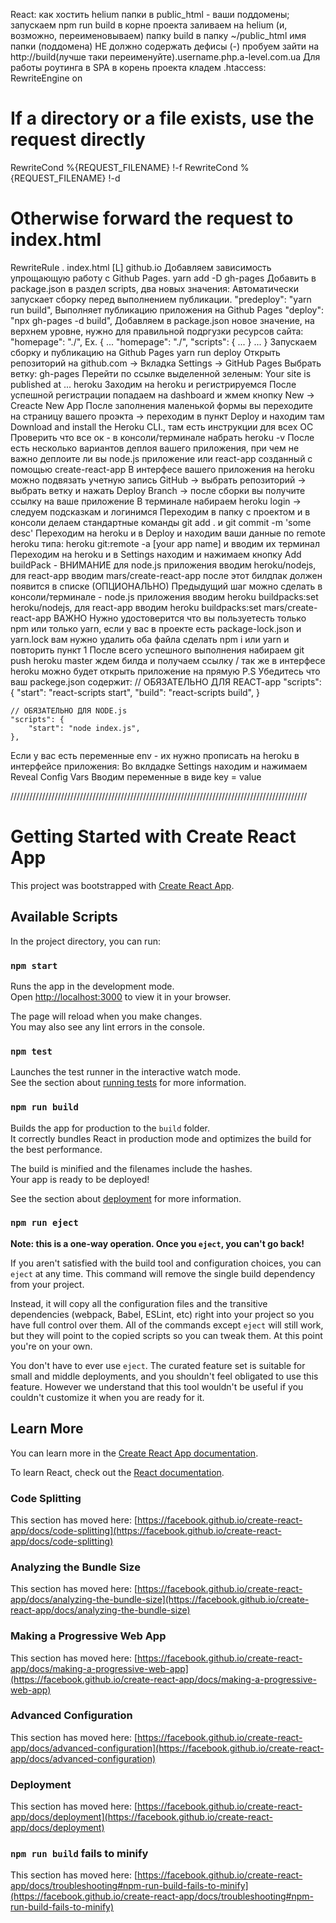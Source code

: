 React: как хостить
helium
папки в public_html - ваши поддомены;
запускаем npm run build в корне проекта
заливаем на helium (и, возможно, переименовываем) папку build в папку ~/public_html
имя папки (поддомена) НЕ должно содержать дефисы (-)
пробуем зайти на http://build(лучше таки переименуйте).username.php.a-level.com.ua
Для работы роутинга в SPA в корень проекта кладем .htaccess:
RewriteEngine on
# If a directory or a file exists, use the request directly
RewriteCond %{REQUEST_FILENAME} !-f
RewriteCond %{REQUEST_FILENAME} !-d
# Otherwise forward the request to index.html
RewriteRule . index.html [L]
github.io
Добавляем зависимость упрощающую работу с Github Pages.
yarn add -D gh-pages
Добавить в package.json в раздел scripts, два новых значения:
Автоматически запускает сборку перед выполнением публикации.
"predeploy": "yarn run build",
Выполняет публикацию приложения на Github Pages
"deploy": "npx gh-pages -d build",
Добавляем в package.json новое значение, на верхнем уровне, нужно для правильной подргузки ресурсов сайта:
"homepage": "./",
Ex.
{
    ...
    "homepage": "./",
    "scripts": {
        ...
    }
    ...
}
Запускаем сборку и публикацию на Github Pages
yarn run deploy
Открыть репозиторий на github.com -> Вкладка Settings -> GitHub Pages
Выбрать ветку: gh-pages
Перейти по ссылке выделенной зеленым: Your site is published at ...
heroku
Заходим на heroku и регистрируемся
После успешной регистрации попадаем на dashboard и жмем кнопку New -> Creacte New App
После заполнения маленькой формы вы переходите на страницу вашего проэкта -> переходим в пункт Deploy и находим там Download and install the Heroku CLI., там есть инструкции для всех ОС
Проверить что все ок - в консоли/терминале набрать heroku -v
После есть несколько вариантов деплоя вашего приложения, при чем не важно деплоите ли вы node.js приложение или react-app созданный с помощью create-react-app
В интерфесе вашего приложения на heroku можно подвязать учетную запись GitHub -> выбрать репозиторий -> выбрать ветку и нажать Deploy Branch -> после сборки вы получите ссылку на ваше приложение
В терминале набираем heroku login -> следуем подсказкам и логинимся
Переходим в папку с проектом и в консоли делаем стандартные команды git add . и git commit -m 'some desc'
Переходим на heroku и в Deploy и находим ваши данные по remote heroku типа: heroku git:remote -a [your app name] и вводим их терминал
Переходим на heroku и в Settings находим и нажимаем кнопку Add buildPack - ВНИМАНИЕ для node.js приложения вводим heroku/nodejs, для react-app вводим mars/create-react-app после этот билдпак должен появится в списке
(ОПЦИОНАЛЬНО) Предыдущий шаг можно сделать в консоли/терминале - node.js приложения вводим heroku buildpacks:set heroku/nodejs, для react-app вводим heroku buildpacks:set mars/create-react-app
ВАЖНО Нужно удостоверится что вы пользуетесть только npm или только yarn, если у вас в проекте есть package-lock.json и yarn.lock вам нужно удалить оба файла сделать npm i или yarn и повторить пункт 1
После всего успешного выполнения набираем git push heroku master ждем билда и получаем ссылку / так же в интерфесе heroku можно будет открыть приложение на прямую
P.S
Убедитесь что ваш packege.json содержит:
    // ОБЯЗАТЕЛЬНО ДЛЯ REACT-app
	"scripts": {
		"start": "react-scripts start",
		"build": "react-scripts build",
	}
	
	// ОБЯЗАТЕЛЬНО ДЛЯ NODE.js
	"scripts": {
		"start": "node index.js", 
	},
Если у вас есть переменные env - их нужно прописать на heroku в интерфейсе приложения:
Во вклдадке Settings находим и нажимаем Reveal Config Vars
Вводим переменные в виде key = value

//////////////////////////////////////////////////////////////////////////////////////////////

# Getting Started with Create React App

This project was bootstrapped with [Create React App](https://github.com/facebook/create-react-app).

## Available Scripts

In the project directory, you can run:

### `npm start`

Runs the app in the development mode.\
Open [http://localhost:3000](http://localhost:3000) to view it in your browser.

The page will reload when you make changes.\
You may also see any lint errors in the console.

### `npm test`

Launches the test runner in the interactive watch mode.\
See the section about [running tests](https://facebook.github.io/create-react-app/docs/running-tests) for more information.

### `npm run build`

Builds the app for production to the `build` folder.\
It correctly bundles React in production mode and optimizes the build for the best performance.

The build is minified and the filenames include the hashes.\
Your app is ready to be deployed!

See the section about [deployment](https://facebook.github.io/create-react-app/docs/deployment) for more information.

### `npm run eject`

**Note: this is a one-way operation. Once you `eject`, you can't go back!**

If you aren't satisfied with the build tool and configuration choices, you can `eject` at any time. This command will remove the single build dependency from your project.

Instead, it will copy all the configuration files and the transitive dependencies (webpack, Babel, ESLint, etc) right into your project so you have full control over them. All of the commands except `eject` will still work, but they will point to the copied scripts so you can tweak them. At this point you're on your own.

You don't have to ever use `eject`. The curated feature set is suitable for small and middle deployments, and you shouldn't feel obligated to use this feature. However we understand that this tool wouldn't be useful if you couldn't customize it when you are ready for it.

## Learn More

You can learn more in the [Create React App documentation](https://facebook.github.io/create-react-app/docs/getting-started).

To learn React, check out the [React documentation](https://reactjs.org/).

### Code Splitting

This section has moved here: [https://facebook.github.io/create-react-app/docs/code-splitting](https://facebook.github.io/create-react-app/docs/code-splitting)

### Analyzing the Bundle Size

This section has moved here: [https://facebook.github.io/create-react-app/docs/analyzing-the-bundle-size](https://facebook.github.io/create-react-app/docs/analyzing-the-bundle-size)

### Making a Progressive Web App

This section has moved here: [https://facebook.github.io/create-react-app/docs/making-a-progressive-web-app](https://facebook.github.io/create-react-app/docs/making-a-progressive-web-app)

### Advanced Configuration

This section has moved here: [https://facebook.github.io/create-react-app/docs/advanced-configuration](https://facebook.github.io/create-react-app/docs/advanced-configuration)

### Deployment

This section has moved here: [https://facebook.github.io/create-react-app/docs/deployment](https://facebook.github.io/create-react-app/docs/deployment)

### `npm run build` fails to minify

This section has moved here: [https://facebook.github.io/create-react-app/docs/troubleshooting#npm-run-build-fails-to-minify](https://facebook.github.io/create-react-app/docs/troubleshooting#npm-run-build-fails-to-minify)
